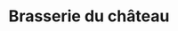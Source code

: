 ---
draft: false
title: "Brasserie du château"
banner: "/images/crieur/brasserie-du-chateau/brasserie-banner.jpg"
thumbnail: "/images/crieur/brasserie-du-chateau/brasserie-front.jpg"
gallery: "/images/crieur/brasserie-du-chateau"
style: "Bières & Pizzas"
types: ["restaurant","bar"]
tags: ["takeaway","vege"]
tips: "Les bières brassées sur place sont excellentes."
description: "Super brasserie au coeur de Lausanne. Le bar est ouvert toute la semaine et il y a beaucoup de choix de bières. Les pizzas maison sont aussi très sympa ! Bon endroit pour se retrouver entre potes pour décompresser après une longue semaine"
price: "~25 CHF"
priceTag: 3,
locations:
  - address: "Pl. du Tunnel 1, 1005 Lausanne"
    latitude: 46.52484139487125
    longitude: 6.634625044830118
    map: "https://www.google.com/maps/embed?pb=!1m14!1m8!1m3!1d10980.636510543509!2d6.6346036!3d46.5247529!3m2!1i1024!2i768!4f13.1!3m3!1m2!1s0x0%3A0x79332bfa4cd655cb!2sBrasserie%20du%20Ch%C3%A2teau!5e0!3m2!1sfr!2sch!4v1669225335208!5m2!1sfr!2sch"
    schedules:
        - name: "Lundi"
          creneaux:
            - start: "11:00"
              end: "01:00"
        - name: "Mardi"
          creneaux:
              - start: "11:00"
                end: "01:00"
        - name: "Mercredi"
          creneaux:
              - start: "11:00"
                end: "01:00"
        - name: "Jeudi"
          creneaux:
              - start: "11:00"
                end: "01:00"
        - name: "Vendredi"
          creneaux:
              - start: "11:00"
                end: "02:00"
        - name: "Samedi"
          creneaux:
              - start: "11:00"
                end: "02:00"
        - name: "Dimanche"
          creneaux:
              - start: "17:00"
                end: "01:00"
links:
    - social: "site"
      url: "https://brasserieduchateau.ch"
    - social: "instagram"
      url: "https://www.instagram.com/brasserieduchateau/"
    - social: "facebook"
      url: "https://www.facebook.com/brasserieduchateaulausanne"
tops:
    - name: "Ginger Golden Ale"
      photo: "/images/crieur/brasserie-du-chateau/tops/ginger-golden-ale.png"
      description: "Bière blonde au gingembre brassée par la Brasserie du Château (33cl 4,5%)"
      price: "CHF 3.5"
---